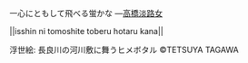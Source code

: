 一心にともして飛べる蛍かな
—[高橋淡路女](https://ja.wikipedia.org/wiki/高橋淡路女)

||isshin ni tomoshite toberu hotaru kana||

浮世絵: 長良川の河川敷に舞うヒメボタル ©︎TETSUYA TAGAWA